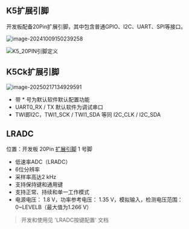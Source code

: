 ## K5扩展引脚 

开发板配备20Pin扩展引脚，其中包含普通GPIO、I2C、UART、SPI等接口。

![image-20241009150239258](http://tanzhtanzh.oss-cn-shenzhen.aliyuncs.com/img/image-20241009150239258.png)

![K5_20PIN引脚定义](http://tanzhtanzh.oss-cn-shenzhen.aliyuncs.com/img/K5_20PIN引脚定义.jpg)

## K5Ck扩展引脚

![image-20250217134929591](http://tanzhtanzh.oss-cn-shenzhen.aliyuncs.com/img/image-20250217134929591.png)

* 带 * 号为默认软件默认配置功能
* UART0_RX / TX  默认软件为调试串口
* TWI即I2C，TWI1_SCK / TWI1_SDA 等同 I2C_CLK / I2C_SDA











## LRADC

位置：开发板 20Pin [扩展引脚](扩展引脚) 1 号脚

* 低速率ADC（LRADC）
* 6位分辨率
* 采样率高达2 kHz
* 支持保持键和通用键
* 支持正常、持续和单一工作模式
* 电源电压： 1.8 V，功率参考电压： 1.35 V，模拟输入，检测电压范围：0~LEVELB（最大值为1.266 V）

>开发和使用见 'LRADC按键配置' 文档